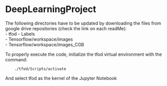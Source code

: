 # DeepLearningProject
The following directories have to be updated by downloading the files from google drive repositories (check the link on each readMe):  
        - tfod
        - Labels  
        - Tensorflow/workspace/images  
        - Tensorflow/workspace/images_CGB  

To properly execute the code, initialize the tfod virtual environment with the command:

        ./tfod/Scripts/activate

And select tfod as the kernel of the Jupyter Notebook
